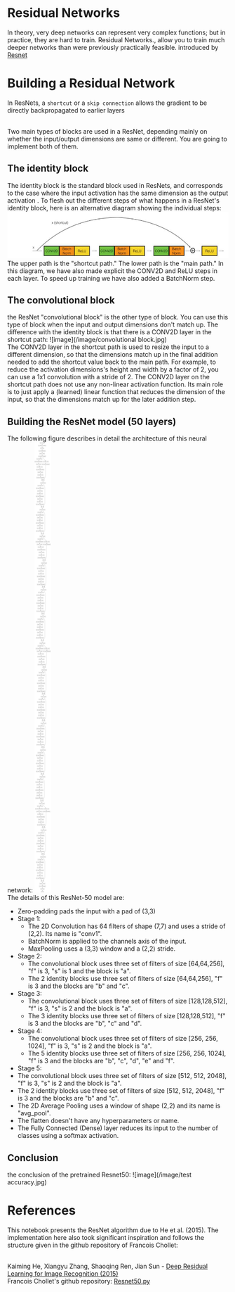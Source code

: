Residual Networks
============

In theory, very deep networks can represent very complex functions; but in practice, they are hard to train. Residual Networks., allow you to train much deeper networks than were previously practically feasible. introduced by [Resnet](https://arxiv.org/pdf/1512.03385.pdf)

# Building a Residual Network
In ResNets, a `shortcut` or a `skip connection` allows the gradient to be directly backpropagated to earlier layers

<br>Two main types of blocks are used in a ResNet, depending mainly on whether the input/output dimensions are same or different. You are going to implement both of them.

## The identity block
The identity block is the standard block used in ResNets, and corresponds to the case where the input activation has the same dimension as the output activation . To flesh out the different steps of what happens in a ResNet's identity block, here is an alternative diagram showing the individual steps:<br>
![image](/image/Identityblock.png)
<br>The upper path is the "shortcut path." The lower path is the "main path." In this diagram, we have also made explicit the CONV2D and ReLU steps in each layer. To speed up training we have also added a BatchNorm step. 


## The convolutional block
the ResNet "convolutional block" is the other type of block. You can use this type of block when the input and output dimensions don't match up. The difference with the identity block is that there is a CONV2D layer in the shortcut path:
![image](/image/convolutional block.jpg)
<br>The CONV2D layer in the shortcut path is used to resize the input to a different dimension, so that the dimensions match up in the final addition needed to add the shortcut value back to the main path. For example, to reduce the activation dimensions's height and width by a factor of 2, you can use a 1x1 convolution with a stride of 2. The CONV2D layer on the shortcut path does not use any non-linear activation function. Its main role is to just apply a (learned) linear function that reduces the dimension of the input, so that the dimensions match up for the later addition step.

## Building the ResNet model (50 layers)
The following figure describes in detail the architecture of this neural network:
![](/image/model.png)
<br>The details of this ResNet-50 model are:

* Zero-padding pads the input with a pad of (3,3)
* Stage 1:
  * The 2D Convolution has 64 filters of shape (7,7) and uses a stride of (2,2). Its name is "conv1".
  * BatchNorm is applied to the channels axis of the input.
  * MaxPooling uses a (3,3) window and a (2,2) stride.
* Stage 2:
  * The convolutional block uses three set of filters of size [64,64,256], "f" is 3, "s" is 1 and the block is "a".
  * The 2 identity blocks use three set of filters of size [64,64,256], "f" is 3 and the blocks are "b" and "c".
* Stage 3:
  * The convolutional block uses three set of filters of size [128,128,512], "f" is 3, "s" is 2 and the block is "a".
  * The 3 identity blocks use three set of filters of size [128,128,512], "f" is 3 and the blocks are "b", "c" and "d".
* Stage 4:
  * The convolutional block uses three set of filters of size [256, 256, 1024], "f" is 3, "s" is 2 and the block is "a".
  * The 5 identity blocks use three set of filters of size [256, 256, 1024], "f" is 3 and the blocks are "b", "c", "d", "e" and "f".
* Stage 5:
 * The convolutional block uses three set of filters of size [512, 512, 2048], "f" is 3, "s" is 2 and the block is "a".
 * The 2 identity blocks use three set of filters of size [512, 512, 2048], "f" is 3 and the blocks are "b" and "c".
* The 2D Average Pooling uses a window of shape (2,2) and its name is "avg_pool".
* The flatten doesn't have any hyperparameters or name.
* The Fully Connected (Dense) layer reduces its input to the number of classes using a softmax activation. 

## Conclusion
the conclusion of the pretrained Resnet50:
![image](/image/test accuracy.jpg)


# References
This notebook presents the ResNet algorithm due to He et al. (2015). The implementation here also took significant inspiration and follows the structure given in the github repository of Francois Chollet:

<br>Kaiming He, Xiangyu Zhang, Shaoqing Ren, Jian Sun - [Deep Residual Learning for Image Recognition (2015)](https://arxiv.org/pdf/1512.03385.pdf)
<br>Francois Chollet's github repository: [Resnet50.py](https://github.com/fchollet/deep-learning-models/blob/master/resnet50.py)
